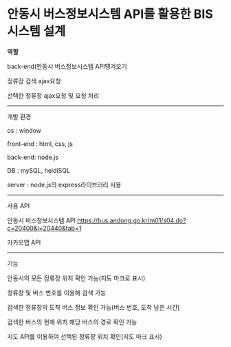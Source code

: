 # 안동시 버스정보시스템 API를 활용한 BIS시스템 설계

**역할**

back-end(안동시 버스정보시스템 API땡겨오기

정류장 검색 ajax요청

선택한 정류장 ajax요청 및 요청 처리



-----
개발 환경

os : window

front-end : html, css, js

back-end: node.js

DB : mySQL, heidiSQL

server : node.js의 express라이브러리 사용


-----
사용 API

안동시 버스정보시스템 API
https://bus.andong.go.kr/m01/s04.do?c=20400&i=20440&tab=1

카카오맵 API


-----
기능

안동시의 모든 정류장 위치 확인 가능(지도 마크로 표시)

정류장 및 버스 번호를 이용해 검색 가능

검색한 정류장의 도착 버스 정보 확인 가능(버스 번호, 도착 남은 시간)

검색한 버스의 현재 위치 해당 버스의 경로 확인 가능

지도 API를 이용하여 선택된 정류장 위치 확인(지도 마크 표시)
